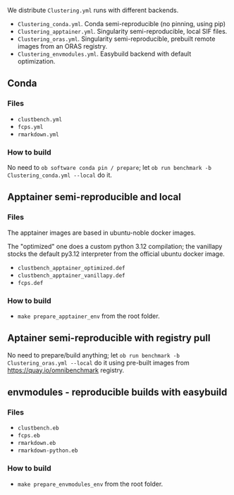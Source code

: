 We distribute `Clustering.yml` runs with different backends.

- `Clustering_conda.yml`. Conda semi-reproducible (no pinning, using pip)
- `Clustering_apptainer.yml`. Singularity semi-reproducible, local SIF files.
- `Clustering_oras.yml`. Singularity semi-reproducible, prebuilt remote images from an ORAS registry.
- `Clustering_envmodules.yml`. Easybuild backend with default optimization.

## Conda

### Files

- `clustbench.yml`
- `fcps.yml`
- `rmarkdown.yml`

### How to build

No need to `ob software conda pin / prepare`; let `ob run benchmark -b Clustering_conda.yml --local` do it.

## Apptainer semi-reproducible and local

### Files

The apptainer images are based in ubuntu-noble docker images.

The "optimized" one does a custom python 3.12 compilation; the vanillapy stocks the default py3.12 interpreter from the official ubuntu docker image.

- `clustbench_apptainer_optimized.def`
- `clustbench_apptainer_vanillapy.def`
- `fcps.def`

### How to build

- `make prepare_apptainer_env` from the root folder.

## Aptainer semi-reproducible with registry pull

No need to prepare/build anything; let `ob run benchmark -b Clustering_oras.yml --local` do it using pre-built images from https://quay.io/omnibenchmark registry.

## envmodules - reproducible builds with easybuild

### Files

- `clustbench.eb`
- `fcps.eb`
- `rmarkdown.eb`
- `rmarkdown-python.eb`

### How to build

- `make prepare_envmodules_env` from the root folder.

